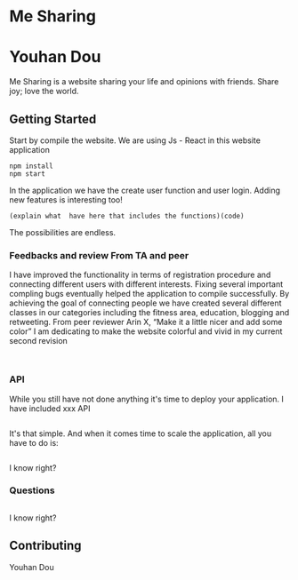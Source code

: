 # Me Sharing
# Youhan Dou

Me Sharing is a website sharing your life and opinions with friends. Share joy; love the world.

## Getting Started

Start by compile the website.
We are using Js - React in this website application

```
npm install 
npm start

```

In the application we have the create user function and user login. Adding new features is interesting too!

```
(explain what  have here that includes the functions)(code)
```

The possibilities are endless.

### Feedbacks and review From TA and peer

I have improved the functionality in terms of registration procedure and connecting different users with different interests. Fixing several important compling bugs eventually helped the application to compile successfully. By achieving the goal of connecting people we have created several different classes in our categories including the fitness area, education, blogging and retweeting. From peer reviewer Arin X, “Make it a little nicer and add some color” I am dedicating to make the website colorful and vivid in my current second revision

```

```


```

```

### API

While you still have not done anything it's time to deploy your application. I have included xxx API 

```

```

It's that simple. And when it comes time to scale the application, all you have to do is:

```

```

I know right?

### Questions 



```

```

I know right?

## Contributing

Youhan Dou
